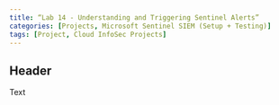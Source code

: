 ```yaml
---
title: “Lab 14 - Understanding and Triggering Sentinel Alerts”
categories: [Projects, Microsoft Sentinel SIEM (Setup + Testing)] 
tags: [Project, Cloud InfoSec Projects]
---
```


## Header

Text
